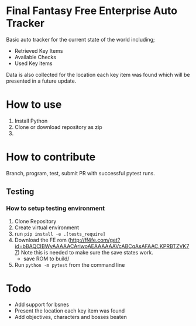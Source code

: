 # Final Fantasy Free Enterprise Auto Tracker

Basic auto tracker for the current state of the world including;

* Retrieved Key Items
* Available Checks
* Used Key items

Data is also collected for the location each key item was found which will be presented in a future update.

# How to use

1. Install Python
2. Clone or download repository as zip
3. 

# How to contribute

Branch, program, test, submit PR with successful pytest runs.

## Testing

### How to setup testing environment

1. Clone Repository
2. Create virtual environment
3. run `pip install -e .[tests_require]`
4. Download the FE rom (http://ff4fe.com/get?id=bBAQCIBWyAAAAACAriwoAEAAAAAAVcABCqAsAFAAC.KPRBTZVK77) Note this is needed to make sure the save states work. 
   * save ROM to build/
5. Run `python -m pytest` from the command line

# Todo

* Add support for bsnes
* Present the location each key item was found
* Add objectives, characters and bosses beaten
